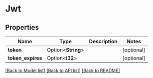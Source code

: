 # Jwt

## Properties

Name | Type | Description | Notes
------------ | ------------- | ------------- | -------------
**token** | Option<**String**> |  | [optional]
**token_expires** | Option<**i32**> |  | [optional]

[[Back to Model list]](../README.md#documentation-for-models) [[Back to API list]](../README.md#documentation-for-api-endpoints) [[Back to README]](../README.md)


